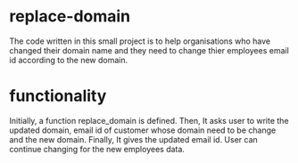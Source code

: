 # replace-domain
The code written in this small project is to help organisations who have changed their domain name and they need to change thier employees email id according to the new domain.
# functionality
Initially, a function replace_domain is defined.
Then, It asks user to write the updated domain, email id of customer whose domain need to be change and the new domain.
Finally, It gives the updated email id.
User can continue changing for the new employees data.
